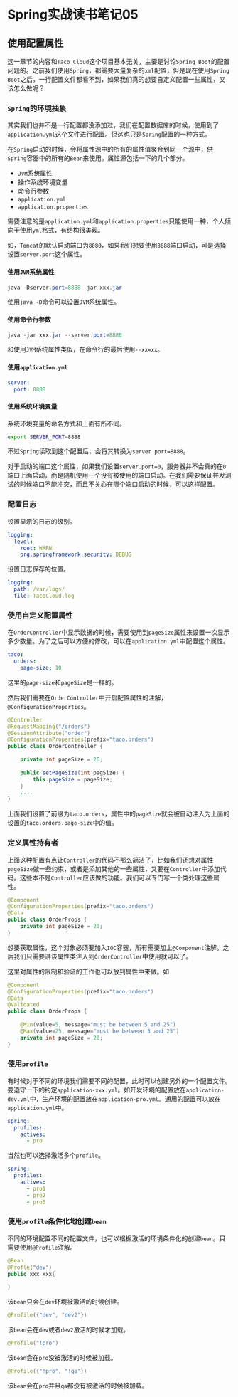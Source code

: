 # Spring实战读书笔记05

## 使用配置属性

这一章节的内容和`Taco Cloud`这个项目基本无关，主要是讨论`Spring Boot`的配置问题的。之前我们使用`Spring`，都需要大量复杂的`xml`配置，但是现在使用`Spring Boot`之后，一行配置文件都看不到，如果我们真的想要自定义配置一些属性，又该怎么做呢？

### `Spring`的环境抽象

其实我们也并不是一行配置都没添加过，我们在配置数据库的时候，使用到了`application.yml`这个文件进行配置。但这也只是`Spring`配置的一种方式。

在`Spring`启动的时候，会将属性源中的所有的属性值聚合到同一个源中，供`Spring`容器中的所有的`Bean`来使用。属性源包括一下的几个部分。

-   `JVM`系统属性
-   操作系统环境变量
-   命令行参数
-   `application.yml`
-   `application.properties`

需要注意的是`application.yml`和`application.properties`只能使用一种，个人倾向于使用`yml`格式，有结构很美观。

如，`Tomcat`的默认启动端口为`8080`，如果我们想要使用`8888`端口启动，可是选择设置`server.port`这个属性。

#### 使用`JVM`系统属性

```java
java -Dserver.port=8888 -jar xxx.jar
```

使用`java -D`命令可以设置`JVM`系统属性。

#### 使用命令行参数

```java
java -jar xxx.jar --server.port=8888
```

和使用`JVM`系统属性类似，在命令行的最后使用`--xx=xx`。

#### 使用`application.yml`

```yml
server:
  port: 8888
```

#### 使用系统环境变量

系统环境变量的命名方式和上面有所不同。

```bash
export SERVER_PORT=8888
```

不过`Spring`读取到这个配置后，会将其转换为`server.port=8888`。

对于启动的端口这个属性，如果我们设置`server.port=0`，服务器并不会真的在`0`端口上面启动，而是随机使用一个没有被使用的端口启动。在我们需要保证并发测试的时候端口不能冲突，而且不关心在哪个端口启动的时候，可以这样配置。

### 配置日志

设置显示的日志的级别。

```yml
logging:
  level:
    root: WARN
    org.springframework.security: DEBUG
```

设置日志保存的位置。

```yml
logging:
  path: /var/logs/
  file: TacoCloud.log
```

### 使用自定义配置属性

在`OrderController`中显示数据的时候，需要使用到`pageSize`属性来设置一次显示多少数量。为了之后可以方便的修改，可以在`application.yml`中配置这个属性。

```yml
taco:
  orders:
    page-size: 10
```

这里的`page-size`和`pageSize`是一样的。

然后我们需要在`OrderController`中开启配置属性的注解，`@ConfigurationProperties`。

```java
@Controller
@RequestMapping("/orders")
@SessionAttribute("order")
@ConfigurationProperties(prefix="taco.orders")
public class OrderController {
    
    private int pageSize = 20;
    
    public setPageSize(int pagSize) {
        this.pageSize = pageSize;
    }
    ....
}
```

上面我们设置了前缀为`taco.orders`，属性中的`pageSize`就会被自动注入为上面的设置的`taco.orders.page-size`中的值。

### 定义属性持有者

上面这种配置有点让`Controller`的代码不那么简洁了，比如我们还想对属性`pageSize`做一些约束，或者是添加其他的一些属性，又要在`Controller`中添加代码。这些本不是`Controller`应该做的功能。我们可以专门写一个类处理这些属性。

```java
@Component
@ConfigurationProperties(prefix="taco.orders")
@Data
public class OrderProps {
    private int pageSize = 20;
}
```

想要获取属性，这个对象必须要加入`IOC`容器，所有需要加上`@Component`注解。之后我们只需要讲该属性类注入到`OrderController`中使用就可以了。

这里对属性的限制和验证的工作也可以放到属性中来做。如

```java
@Component
@ConfigurationProperties(prefix="taco.orders")
@Data
@Validated
public class OrderProps {
    
    @Min(value=5, message="must be between 5 and 25")
    @Max(value=25, message="must be between 5 and 25")
    private int pageSize = 20;
}
```

### 使用`profile`

有时候对于不同的环境我们需要不同的配置，此时可以创建另外的一个配置文件。要遵守一下的约定`application-xxx.yml`。如开发环境的配置放在`application-dev.yml`中，生产环境的配置放在`application-pro.yml`。通用的配置可以放在`application.yml`中。

```yml
spring:
  profiles:
    actives:
      - pro
```

当然也可以选择激活多个`profile`。

```yml
spring:
  profiles:
    actives:
      - pro1
      - pro2
      - pro3
```

### 使用`profile`条件化地创建`bean`

不同的环境配置不同的配置文件，也可以根据激活的环境条件化的创建`bean`。只需要使用`@Profile`注解。

```java
@Bean
@Profle("dev")
public xxx xxx{
    
}
```

该`bean`只会在`dev`环境被激活的时候创建。

```java
@Profile({"dev", "dev2"})
```

该`bean`会在`dev`或者`dev2`激活的时候才加载。

```java
@Profile("!pro")
```

该`bean`会在`pro`没被激活的时候被加载。

```java
@Profile({"!pro", "!qa"})
```

该`bean`会在`pro`并且`qa`都没有被激活的时候被加载。

